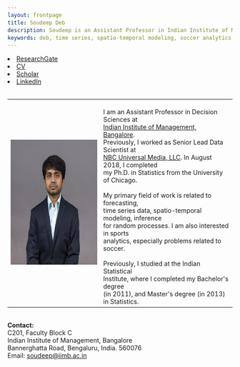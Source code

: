 ```yaml
---
layout: frontpage
title: Soudeep Deb
description: Soudeep is an Assistant Professor in Indian Institute of Management, Bangalore. 
keywords: deb, time series, spatio-temporal modeling, soccer analytics, forecasting, IIMB.
---
```


<div class="navbar">
  <div class="navbar-inner">
    <div class="nav">
        <li><a href="https://www.researchgate.net/profile/Soudeep_Deb" target="_blank">ResearchGate</a></li>
        <li><a href="https://soudeepd.github.io/Resume/CV_DebSoudeep.pdf" target="_blank">CV</a></li>
        <li><a href="https://scholar.google.com/citations?user=HjWwFs8AAAAJ&hl=en&oi=ao" target="_blank">Scholar</a></li>
        <li><a href="https://www.linkedin.com/in/debsoudeep/" target="_blank">LinkedIn</a></li>
        </div>
  </div>
</div>

<table class="wide">
<tr>
<td class="left">
    <img id="frontphoto" src="soudeep-pic2.png" width="280" height="280" alt="" />
</td>
&nbsp; &nbsp; &nbsp; &nbsp; 
<td class="left">
<br> I am an Assistant Professor in Decision Sciences at
<br> <a href="https://www.iimb.ac.in/user/196/soudeep-deb">Indian Institute of Management, Bangalore</a>. 
<br> Previously, I worked as Senior Lead Data Scientist at
<br> <a href="http://www.nbcuniversal.com/">NBC Universal Media, LLC</a>. In August 2018, I completed  
<br> my Ph.D. in Statistics from the University of Chicago.
<br> 
<br> My primary field of work is related to forecasting, 
<br> time series data, spatio-temporal modeling, inference
<br> for random processes. I am also interested in sports
<br> analytics, especially problems related to soccer.
<br>
<br> Previously, I studied at the Indian Statistical 
<br> Institute, where I completed my Bachelor's degree 
<br> (in 2011), and Master's degree (in 2013) in Statistics. 
<br> 
</td>
</tr>
</table>

<tr>
<td class="left">
<br> <b> Contact: </b>
<br> C201, Faculty Block C
<br> Indian Institute of Management, Bangalore
<br> Bannerghatta Road, Bengaluru, India. 560076
<br> Email: <a href="mailto:soudeep@iimb.ac.in">soudeep@iimb.ac.in</a>
</td>
</tr>

